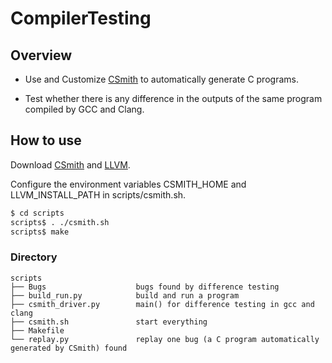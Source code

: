 # CompilerTesting

## Overview

- Use and Customize [CSmith](https://github.com/csmith-project/csmith) to automatically generate C programs.

- Test whether there is any difference in the outputs of the same program compiled by GCC and Clang.

## How to use

Download [CSmith](https://github.com/csmith-project/csmith) and [LLVM](https://releases.llvm.org/download.html).

Configure the environment variables CSMITH_HOME and LLVM_INSTALL_PATH in scripts/csmith.sh.

```sh
$ cd scripts
scripts$ . ./csmith.sh 
scripts$ make

```
### Directory

```
scripts
├── Bugs                    bugs found by difference testing
├── build_run.py            build and run a program
├── csmith_driver.py        main() for difference testing in gcc and clang
├── csmith.sh               start everything
├── Makefile
└── replay.py               replay one bug (a C program automatically generated by CSmith) found

```